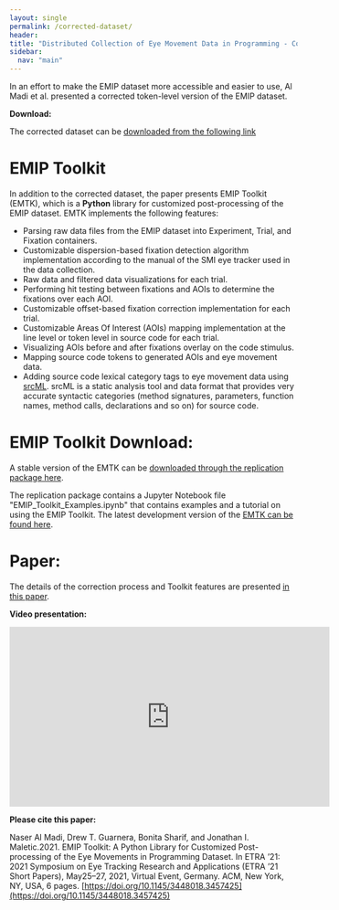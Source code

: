```yaml
---
layout: single
permalink: /corrected-dataset/
header:
title: "Distributed Collection of Eye Movement Data in Programming - Corrected Dataset"
sidebar:
  nav: "main"
---
```


In an effort to make the EMIP dataset more accessible and easier to use, Al Madi et al. presented a corrected token-level version of the EMIP dataset.

**Download:**

The corrected dataset can be [downloaded from the following link](https://osf.io/djn9s/)

# EMIP Toolkit

In addition to the corrected dataset, the paper presents EMIP Toolkit (EMTK), which is a **Python** library for customized post-processing of the EMIP dataset. EMTK implements the following features:
 
* Parsing raw data files from the EMIP dataset into Experiment, Trial, and Fixation containers.
* Customizable dispersion-based fixation detection algorithm implementation according to the manual of the SMI eye tracker used in the data collection.
* Raw data and filtered data visualizations for each trial.
* Performing hit testing between fixations and AOIs to determine the fixations over
each AOI.
* Customizable offset-based fixation correction implementation for each trial.
* Customizable Areas Of Interest (AOIs) mapping implementation at the line level
or token level in source code for each trial.
* Visualizing AOIs before and after fixations overlay on the code stimulus.
* Mapping source code tokens to generated AOIs and eye movement data.
* Adding source code lexical category tags to eye movement data using [srcML](https://www.srcml.org/). srcML is a static analysis tool and data format that provides very accurate syntactic categories (method signatures, parameters, function names, method calls, declarations and so on) for source code.

# EMIP Toolkit Download:

A stable version of the EMTK can be [downloaded through the replication package here](https://osf.io/djn9s/).

The replication package contains a Jupyter Notebook file "EMIP_Toolkit_Examples.ipynb" that contains examples and a tutorial on using the EMIP Toolkit. The latest development version of the [EMTK can be found here](https://github.com/nalmadi/EMIP-Toolkit).
  
# Paper:

The details of the correction process and Toolkit features are presented [in this paper](https://www.researchgate.net/publication/350485560_EMIP_Toolkit_A_Python_Library_for_Customized_Post-processing_of_the_Eye_Movements_in_Programming_Dataset).

**Video presentation:**
<iframe width="560" height="315" src="https://www.youtube.com/embed/wFdGyM6qUlE" title="YouTube video player" frameborder="0" allow="accelerometer; autoplay; clipboard-write; encrypted-media; gyroscope; picture-in-picture" allowfullscreen></iframe>

**Please cite this paper:**

Naser Al Madi, Drew T. Guarnera, Bonita Sharif, and Jonathan I. Maletic.2021. EMIP Toolkit: A Python Library for Customized Post-processing of the Eye Movements in Programming Dataset. In ETRA ’21: 2021 Symposium on Eye Tracking Research and Applications (ETRA ’21 Short Papers), May25–27, 2021, Virtual Event, Germany. ACM, New York, NY, USA, 6 pages. [https://doi.org/10.1145/3448018.3457425](https://doi.org/10.1145/3448018.3457425)
